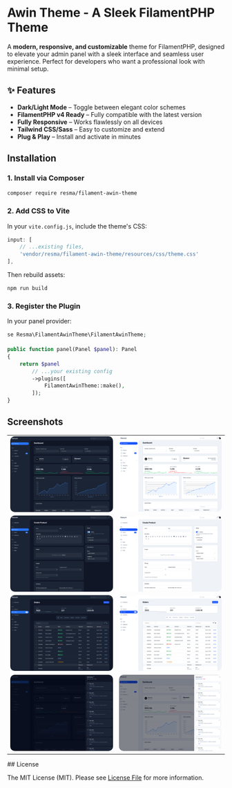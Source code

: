 # Awin Theme - A Sleek FilamentPHP Theme
A **modern, responsive, and customizable** theme for FilamentPHP, designed to elevate your admin panel with a sleek interface and seamless user experience. Perfect for developers who want a professional look with minimal setup.

## ✨ Features

- **Dark/Light Mode** – Toggle between elegant color schemes
- **FilamentPHP v4 Ready** – Fully compatible with the latest version
- **Fully Responsive** – Works flawlessly on all devices
- **Tailwind CSS/Sass** – Easy to customize and extend
- **Plug & Play** – Install and activate in minutes

## Installation

### 1. Install via Composer
```bash
composer require resma/filament-awin-theme
```
### 2. Add CSS to Vite
In your `vite.config.js`, include the theme's CSS:
```js
input: [
    // ...existing files,
    'vendor/resma/filament-awin-theme/resources/css/theme.css'
],
```
Then rebuild assets:
```bash
npm run build
```

### 3. Register the Plugin
In your panel provider:
```php 
se Resma\FilamentAwinTheme\FilamentAwinTheme;

public function panel(Panel $panel): Panel
{
    return $panel
        // ...your existing config
        ->plugins([
            FilamentAwinTheme::make(),
        ]);
}
```

## Screenshots
<table>
    <tbody>
        <tr>
            <td>
                <a href="https://raw.githubusercontent.com/resmatech/filament-awin-theme/refs/heads/main/images/Dashboard-dark.png" target="_blank">
                    <img style="border-radius: 10px" src="https://raw.githubusercontent.com/resmatech/filament-awin-theme/refs/heads/main/images/Dashboard-dark.png" alt="Dashboard Dark"/>
                </a>
            </td>
            <td>
                <img style="border-radius: 10px" src="https://raw.githubusercontent.com/resmatech/filament-awin-theme/refs/heads/main/images/Dashboard-light.png" alt="Dashboard Light"/>
            </td>
        </tr>
        <tr>
            <td>
                <a href="https://raw.githubusercontent.com/resmatech/filament-awin-theme/refs/heads/main/images/Form-dark.png" target="_blank">
                    <img style="border-radius: 10px" src="https://raw.githubusercontent.com/resmatech/filament-awin-theme/refs/heads/main/images/Form-dark.png" alt="Form Dark"/>
                </a>
            </td>
            <td>
                <img style="border-radius: 10px" src="https://raw.githubusercontent.com/resmatech/filament-awin-theme/refs/heads/main/images/Form-light.png" alt="Form Light"/>
            </td>
        </tr>
        <tr>
            <td>
                <a href="https://raw.githubusercontent.com/resmatech/filament-awin-theme/refs/heads/main/images/Table-dark.png" target="_blank">
                    <img style="border-radius: 10px" src="https://raw.githubusercontent.com/resmatech/filament-awin-theme/refs/heads/main/images/Table-dark.png" alt="Table Dark"/>
                </a>
            </td>
            <td>
                <img style="border-radius: 10px" src="https://raw.githubusercontent.com/resmatech/filament-awin-theme/refs/heads/main/images/Table-light.png" alt="Table Light"/>
            </td>
        </tr>
        <tr>
            <td>
                <a href="https://raw.githubusercontent.com/resmatech/filament-awin-theme/refs/heads/main/images/Notifications-dark.png" target="_blank">
                    <img style="border-radius: 10px" src="https://raw.githubusercontent.com/resmatech/filament-awin-theme/refs/heads/main/images/Notifications-dark.png" alt="Notifications Dark"/>
                </a>
            </td>
            <td>
                <img style="border-radius: 10px" src="https://raw.githubusercontent.com/resmatech/filament-awin-theme/refs/heads/main/images/Notifications-light.png" alt="Notifications Light"/>
            </td>
        </tr>
    </tbody>
</table>
## License

The MIT License (MIT). Please see [License File](LICENSE.md) for more information.
